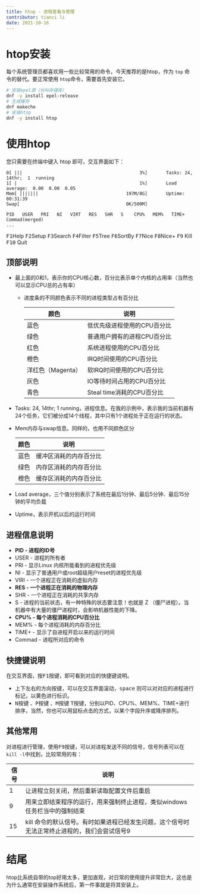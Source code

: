 ```yaml
---
title: htop - 进程查看与管理
contributor: tianci li
date: 2021-10-16
---
```


# htop安装
每个系统管理员都喜欢用一些比较常用的命令，今天推荐的是htop，作为 `top` 命令的替代。要正常使用 `htop`命令，需要首先安装它。
``` bash
# 安装epel源（也叫存储库）
dnf -y install epel-release 
# 生成缓存
dnf makeche
# 安装htop
dnf -y install htop
```
# 使用htop
您只需要在终端中键入 htop 即可，交互界面如下：
```
0[ |||                                            3%]       Tasks: 24,  14thr;  1  running
1[ |                                              1%]       Load average:  0.00  0.00  0.05
Mem[ |||||||                                 197M/8G]       Uptime:  00:31:39
Swap[                                        0K/500M]

PID   USER   PRI   NI   VIRT   RES   SHR   S    CPU%   MEM%   TIME+   Commad(merged)
...
```
<kbd>F1</kbd>Help      <kbd>F2</kbd>Setup       <kbd>F3</kbd>Search       <kbd>F4</kbd>Filter        <kbd>F5</kbd>Tree      <kbd>F6</kbd>SortBy        <kbd>F7</kbd>Nice        <kbd>F8</kbd>Nice+      <kbd>F9</kbd> Kill       <kbd>F10</kbd> Quit

## 顶部说明
* 最上面的0和1，表示你的CPU核心数，百分比表示单个内核的占用率（当然也可以显示CPU总的占有率）
    * 进度条的不同颜色表示不同的进程类型占有百分比

        | 颜色 | 说明 |
        | ---------| ------------|
        | 蓝色 | 低优先级进程使用的CPU百分比                  |
        | 绿色 | 普通用户拥有的进程CPU百分比                  |
        | 红色 | 系统进程使用的CPU百分比                  |
        | 橙色 | IRQ时间使用的CPU百分比                  |
        | 洋红色（Magenta） | 软IRQ时间使用的CPU百分比                  |
        | 灰色 | IO等待时间占用的CPU百分比                 |
        | 青色 | Steal time消耗的CPU百分比                  |

* Tasks: 24, 14thr;  1 running，进程信息。在我的示例中，表示我的当前机器有24个任务，它们被分成14个线程，其中只有1个进程处于正在运行的状态。
* Mem内存与swap信息。同样的，也用不同颜色区分

    | 颜色|说明|
    |----|----|
    |蓝色|缓冲区消耗的内存百分比   |
    |绿色|内存区消耗的内存百分比   |
    |橙色|缓存区消耗的内存百分比   |

* Load average，三个值分别表示了系统在最后1分钟、最后5分钟、最后15分钟的平均负载
* Uptime，表示开机以后的运行时间

## 进程信息说明
* **PID - 进程的ID号**
* USER - 进程的所有者
* PRI - 显示Linux 内核所能看到的进程优先级
* NI -  显示了普通用户或root超级用户reset的进程优先级
* VIRI - 一个进程正在消耗的虚拟内存
* **RES - 一个进程正在消耗的物理内存**
* SHR - 一个进程正在消耗的共享内存
* S - 进程的当前状态，有一种特殊的状态要注意！也就是 Z （僵尸进程）。当机器中有大量的僵尸进程时，会影响机器性能的下降。
* **CPU%  - 每个进程消耗的CPU百分比**
* MEM%  - 每个进程消耗的内存百分比
* TIME+ - 显示了自进程开启以来的运行时间
* Commad - 进程所对应的命令

## 快捷键说明
在交互界面，按<kbd>F1</kbd>按键，即可看到对应的快捷键说明。

* 上下左右的方向按键，可以在交互界面滚动，<kbd>space</kbd> 则可以对对应的进程进行标记，以黄色进行标识。
* <kbd>N</kbd>按键 、<kbd>P</kbd>按键 、<kbd>M</kbd>按键 <kbd>T</kbd>按键，分别以PID、CPU%、MEM%、TIME+进行排序，当然，你也可以用鼠标点击的方式，以某个字段升序或降序排列。

## 其他常用
对进程进行管理，使用<kbd>F9</kbd>按键，可以对进程发送不同的信号，信号列表可以在`kill -l`中找到，比较常用的有：

| 信号 | 说明|
|---|---|
|1  | 让进程立刻关闭，然后重新读取配置文件后重启  |
|9  | 用来立即结束程序的运行，用来强制终止进程，类似windows任务栏当中的强制结束 |
|15  |  kill 命令的默认信号。有时如果进程已经发生问题，这个信号时无法正常终止进程的，我们会尝试信号9 |

# 结尾
htop比系统自带的top好用太多，更加直观，对日常的使用提升非常巨大，这也是为什么通常在安装操作系统后，第一件事就是将其安装上。
